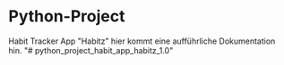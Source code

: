 # Python-Project
 Habit Tracker App "Habitz"
hier kommt eine aufführliche Dokumentation hin. "# python_project_habit_app_habitz_1.0" 
